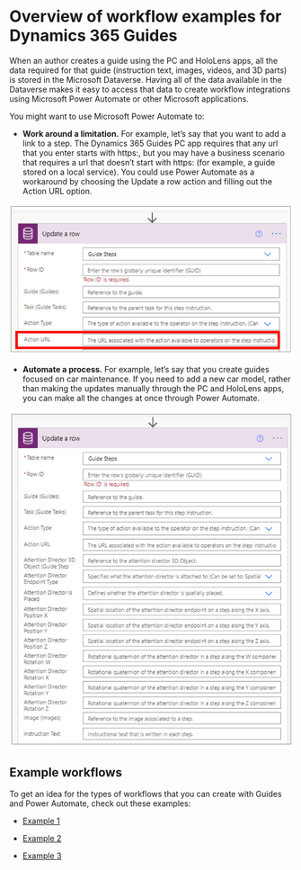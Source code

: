 

# Overview of workflow examples for Dynamics 365 Guides

When an author creates a guide using the PC and HoloLens apps, all the data required for that guide (instruction text, images, videos, and 3D parts) is stored in the Microsoft Dataverse. Having all of the data available in the Dataverse makes it easy to access that data to create workflow integrations using Microsoft Power Automate or other Microsoft applications.

You might want to use Microsoft Power Automate to:

- **Work around a limitation.** For example, let’s say that you want to add a link to a step. The Dynamics 365 Guides PC app requires that any url that you enter starts with https:, but you may have a business scenario that requires a url that doesn’t start with https: (for example, a guide stored on a local service). You could use Power Automate as a workaround by choosing the Update a row action and filling out the Action URL option.

![Example of working around a limitation using the Action URL option](media/workflow-overview-action-url.PNG "Example of working around a limitation using the Action URL option")
 
- **Automate a process.** For example, let’s say that you create guides focused on car maintenance. If you need to add a new car model, rather than making the updates manually through the PC and HoloLens apps, you can make all the changes at once through Power Automate.

![Example of automating a process](media/workflow-overview-automate-process.PNG "Example of automating a process")
 
## Example workflows

To get an idea for the types of workflows that you can create with Guides and Power Automate, check out these examples:

- [Example 1](workflow-example-1.md)

- [Example 2](workflow-example-2.md)

- [Example 3](workflow-example-3.md)

